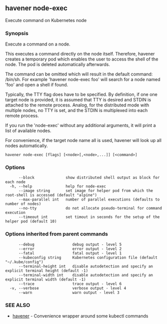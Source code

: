 ## havener node-exec

Execute command on Kubernetes node

### Synopsis

Execute a command on a node.

This executes a command directly on the node itself. Therefore, havener creates
a temporary pod which enables the user to access the shell of the node. The pod
is deleted automatically afterwards.

The command can be omitted which will result in the default command: /bin/sh. For
example 'havener node-exec foo' will search for a node named 'foo' and open a
shell if found.

Typically, the TTY flag does have to be specified. By definition, if one one
target node is provided, it is assumed that TTY is desired and STDIN is attached
to the remote process. Analog, for the distributed mode with multiple nodes,
no TTY is set, and the STDIN is multiplexed into each remote process.

If you run the 'node-exec' without any additional arguments, it will print a
list of available nodes.

For convenience, if the target node name all is used, havener will look up
all nodes automatically.



```
havener node-exec [flags] [<node>[,<node>,...]] [<command>]
```

### Options

```
      --block              show distributed shell output as block for each node
  -h, --help               help for node-exec
      --image string       set image for helper pod from which the root-shell is accessed (default "alpine")
      --max-parallel int   number of parallel executions (defaults to number of nodes)
      --no-tty             do not allocate pseudo-terminal for command execution
      --timeout int        set timout in seconds for the setup of the helper pod (default 10)
```

### Options inherited from parent commands

```
      --debug                 debug output - level 5
      --error                 error output - level 2
      --fatal                 fatal output - level 1
      --kubeconfig string     Kubernetes configuration file (default "~/.kube/config")
      --terminal-height int   disable autodetection and specify an explicit terminal height (default -1)
      --terminal-width int    disable autodetection and specify an explicit terminal width (default -1)
      --trace                 trace output - level 6
  -v, --verbose               verbose output - level 4
      --warn                  warn output - level 3
```

### SEE ALSO

* [havener](havener.md)	 - Convenience wrapper around some kubectl commands

